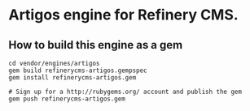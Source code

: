 # Artigos engine for Refinery CMS.

## How to build this engine as a gem

    cd vendor/engines/artigos
    gem build refinerycms-artigos.gempspec
    gem install refinerycms-artigos.gem
    
    # Sign up for a http://rubygems.org/ account and publish the gem
    gem push refinerycms-artigos.gem